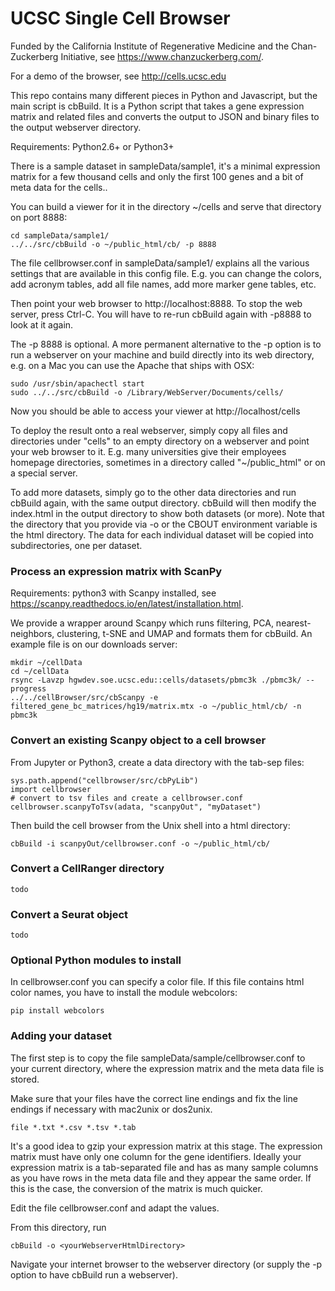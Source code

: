 UCSC Single Cell Browser
========================

Funded by the California Institute of Regenerative Medicine and the Chan-Zuckerberg Initiative, see https://www.chanzuckerberg.com/.

For a demo of the browser, see http://cells.ucsc.edu

This repo contains many different pieces in Python and Javascript, but the main script is
cbBuild. It is a Python script that takes a gene expression matrix and related files and
converts the output to JSON and binary files to the output webserver directory.

Requirements: Python2.6+ or Python3+

There is a sample dataset in sampleData/sample1, it's a minimal expression
matrix for a few thousand cells and only the first 100 genes and a bit of meta
data for the cells..

You can build a viewer for it in the directory ~/cells and serve that directory on port 8888:

    cd sampleData/sample1/
    ../../src/cbBuild -o ~/public_html/cb/ -p 8888

The file cellbrowser.conf in sampleData/sample1/ explains all the various settings
that are available in this config file. E.g. you can change the colors, add acronym tables,
add all file names, add more marker gene tables, etc.

Then point your web browser to http://localhost:8888. To stop the web server, press Ctrl-C. 
You will have to re-run cbBuild again with -p8888 to look at it again.

The -p 8888 is optional. A more permanent alternative to the -p option is to
run a webserver on your machine and build directly into its web directory, e.g.
on a Mac you can use the Apache that ships with OSX:

    sudo /usr/sbin/apachectl start
    sudo ../../src/cbBuild -o /Library/WebServer/Documents/cells/

Now you should be able to access your viewer at http://localhost/cells

To deploy the result onto a real webserver, simply copy all files and directories
under "cells" to an empty directory on a webserver and point your
web browser to it. E.g. many universities give their employees homepage
directories, sometimes in a directory called "~/public_html" or on a special server.

To add more datasets, simply go to the other data directories and run cbBuild
again, with the same output directory. cbBuild will then modify the index.html
in the output directory to show both datasets (or more). Note that the
directory that you provide via -o or the CBOUT environment variable is the html
directory. The data for each individual dataset will be copied into
subdirectories, one per dataset.

### Process an expression matrix with ScanPy

Requirements: python3 with Scanpy installed, see https://scanpy.readthedocs.io/en/latest/installation.html.

We provide a wrapper around Scanpy which runs filtering, PCA, nearest-neighbors, clustering, t-SNE and
UMAP and formats them for cbBuild. An example file is on our downloads server:

    mkdir ~/cellData
    cd ~/cellData
    rsync -Lavzp hgwdev.soe.ucsc.edu::cells/datasets/pbmc3k ./pbmc3k/ --progress
    ../../cellBrowser/src/cbScanpy -e filtered_gene_bc_matrices/hg19/matrix.mtx -o ~/public_html/cb/ -n pbmc3k

### Convert an existing Scanpy object to a cell browser

From Jupyter or Python3, create a data directory with the tab-sep files:

    sys.path.append("cellbrowser/src/cbPyLib")
    import cellbrowser
    # convert to tsv files and create a cellbrowser.conf
    cellbrowser.scanpyToTsv(adata, "scanpyOut", "myDataset")

Then build the cell browser from the Unix shell into a html directory:

    cbBuild -i scanpyOut/cellbrowser.conf -o ~/public_html/cb/

### Convert a CellRanger directory

    todo

### Convert a Seurat object

    todo

### Optional Python modules to install

In cellbrowser.conf you can specify a color file. If this file contains html color names, you
have to install the module webcolors:

    pip install webcolors

### Adding your dataset

The first step is to copy the file sampleData/sample/cellbrowser.conf to your current directory, where
the expression matrix and the meta data file is stored. 

Make sure that your files have the correct line endings and fix the line endings if necessary with mac2unix or dos2unix.

    file *.txt *.csv *.tsv *.tab

It's a good idea to gzip your expression matrix at this stage. The expression matrix must have
only one column for the gene identifiers. Ideally your expression matrix is a
tab-separated file and has as many sample columns as you have rows in the meta
data file  and they appear the same order. If this is the case, the conversion of the matrix
is much quicker.

Edit the file cellbrowser.conf and adapt the values.

From this directory, run 

    cbBuild -o <yourWebserverHtmlDirectory>

Navigate your internet browser to the webserver directory (or supply the -p
<port> option to have cbBuild run a webserver).

